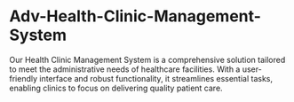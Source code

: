 # Adv-Health-Clinic-Management-System
Our Health Clinic Management System is a comprehensive solution tailored to meet the administrative needs of healthcare facilities. With a user-friendly interface and robust functionality, it streamlines essential tasks, enabling clinics to focus on delivering quality patient care.
